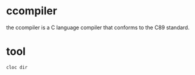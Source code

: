 # ccompiler
the ccompiler is a C language compiler that conforms to the C89 standard.

# tool
```
cloc dir
```